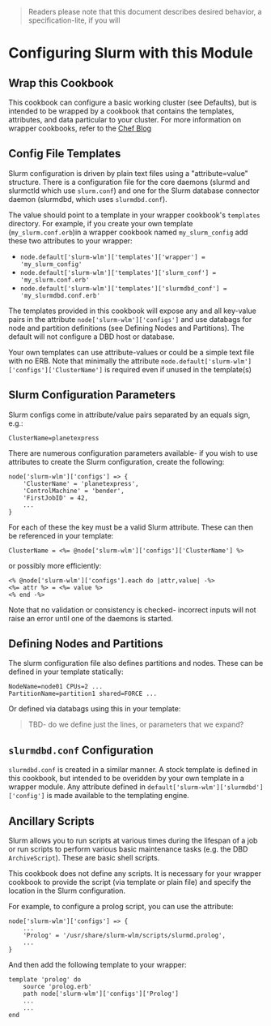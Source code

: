 > Readers please note that this document describes desired behavior, a
> specification-lite, if you will

# Configuring Slurm with this Module

## Wrap this Cookbook

This cookbook can configure a basic working cluster (see Defaults), but is
intended to be wrapped by a cookbook that contains the templates, attributes,
and data particular to your cluster.  For more information on wrapper
cookbooks, refer to the [Chef Blog](https://www.chef.io/blog/2013/12/03/doing-wrapper-cookbooks-right/)

## Config File Templates

Slurm configuration is driven by plain text files using a "attribute=value"
structure.  There is a configuration file for the core daemons (slurmd and
slurmctld which use `slurm.conf`) and one for the Slurm database connector
daemon (slurmdbd, which uses `slurmdbd.conf`). 

The value should point to a template in your wrapper cookbook's `templates`
directory. For example, if you create your own template (`my_slurm.conf.erb`)in
a wrapper cookbook named `my_slurm_config` add these two attributes to your
wrapper:

  - `node.default['slurm-wlm']['templates']['wrapper'] = 'my_slurm_config'`
  - `node.default['slurm-wlm']['templates']['slurm_conf'] = 'my_slurm.conf.erb'`
  - `node.default['slurm-wlm']['templates']['slurmdbd_conf'] = 'my_slurmdbd.conf.erb'`

The templates provided in this cookbook will expose any and all key-value pairs
in the attribute `node['slurm-wlm']['configs']` and use databags for node and
partition definitions (see Defining Nodes and Partitions).  The default will
not configure a DBD host or database.

Your own templates can use attribute-values or could be a simple text file with
no ERB.  Note that minimally the attribute
`node.default['slurm-wlm']['configs']['ClusterName']` is required even if
unused in the template(s)

## Slurm Configuration Parameters

Slurm configs come in attribute/value pairs separated by an equals sign, e.g.:

    ClusterName=planetexpress

There are numerous configuration parameters available- if you wish to use attributes to create the Slurm configuration, create the following:

    node['slurm-wlm']['configs'] => {
        'ClusterName' = 'planetexpress',
        'ControlMachine' = 'bender',
        'FirstJobID' = 42,
        ...
    }

For each of these the key must be a valid Slurm attribute.  These can then be referenced in your template:

    ClusterName = <%= @node['slurm-wlm']['configs']['ClusterName'] %>
    
or possibly more efficiently:

    <% @node['slurm-wlm']['configs'].each do |attr,value| -%> 
    <%= attr %> = <%= value %>
    <% end -%>

Note that no validation or consistency is checked- incorrect inputs will not raise an error until one of the daemons is started.

## Defining Nodes and Partitions

The slurm configuration file also defines partitions and nodes.  These can be
defined in your template statically:

    NodeName=node01 CPUs=2 ...
    PartitionName=partition1 shared=FORCE ...

Or defined via databags using this in your template:

> TBD- do we define just the lines, or parameters that we expand?

## `slurmdbd.conf` Configuration

`slurmdbd.conf` is created in a similar manner.  A stock template is defined in this cookbook, but intended to be overidden by your own template in a wrapper module.  Any attribute defined in `default['slurm-wlm']['slurmdbd']['config']` is made available to the templating engine.

## Ancillary Scripts

Slurm allows you to run scripts at various times during the lifespan of a job
or run scripts to perform various basic maintenance tasks (e.g. the DBD
`ArchiveScript`).  These are basic shell scripts.

This cookbook does not define any scripts.  It is necessary for your wrapper
cookbook to provide the script (via template or plain file) and specify the
location in the Slurm configuration.

For example, to configure a prolog script, you can use the attribute:

    node['slurm-wlm']['configs'] => {
        ...
        'Prolog' = '/usr/share/slurm-wlm/scripts/slurmd.prolog',
        ...
    }

And then add the following template to your wrapper:

    template 'prolog' do
        source 'prolog.erb'
        path node['slurm-wlm']['configs']['Prolog']
        ...
        ...
    end


